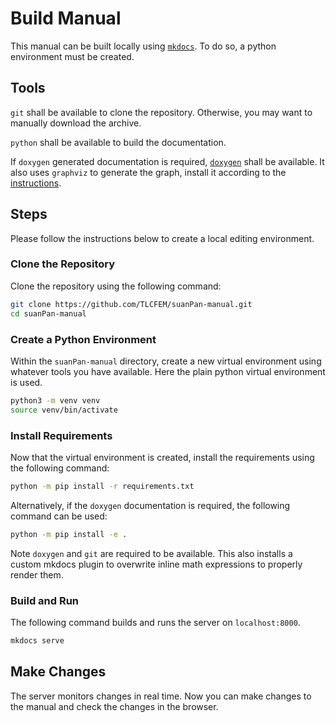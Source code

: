 # Build Manual

This manual can be built locally using [`mkdocs`](https://www.mkdocs.org/). To do so, a python environment must be
created.

## Tools

`git` shall be available to clone the repository. Otherwise, you may want to manually download the archive.

`python` shall be available to build the documentation.

If `doxygen` generated documentation is required, [`doxygen`](https://www.doxygen.nl/) shall be available. It also
uses `graphviz` to generate the graph, install it according to the [instructions](https://graphviz.org/download/).

## Steps

Please follow the instructions below to create a local editing environment.

### Clone the Repository

Clone the repository using the following command:

```bash
git clone https://github.com/TLCFEM/suanPan-manual.git
cd suanPan-manual
```

### Create a Python Environment

Within the `suanPan-manual` directory, create a new virtual environment using whatever tools you have available. Here
the plain python virtual environment is used.

```bash
python3 -m venv venv
source venv/bin/activate
```

### Install Requirements

Now that the virtual environment is created, install the requirements using the following command:

```bash
python -m pip install -r requirements.txt
```

Alternatively, if the `doxygen` documentation is required, the following command can be used:

```bash
python -m pip install -e .
```

Note `doxygen` and `git` are required to be available.
This also installs a custom mkdocs plugin to overwrite inline math expressions to properly render them.

### Build and Run

The following command builds and runs the server on `localhost:8000`.

```bash
mkdocs serve
```

## Make Changes

The server monitors changes in real time. Now you can make changes to the manual and check the changes in the browser.